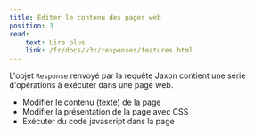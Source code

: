 ```yaml
---
title: Editer le contenu des pages web
position: 3
read:
    text: Lire plus
    link: /fr/docs/v3x/responses/features.html
---
```


L'objet `Response` renvoyé par la requête Jaxon contient une série d'opérations à exécuter dans une page web.

- Modifier le contenu (texte) de la page
- Modifier la présentation de la page avec CSS
- Exécuter du code javascript dans la page

